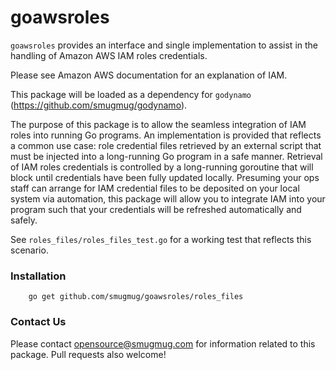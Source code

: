 goawsroles
==========

`goawsroles` provides an interface and single implementation to assist in the handling of Amazon AWS IAM roles
credentials.

Please see Amazon AWS documentation for an explanation of IAM.

This package will be loaded as a dependency for `godynamo` (https://github.com/smugmug/godynamo).

The purpose of this package is to allow the seamless integration of IAM roles into running Go 
programs. An implementation is provided that reflects a common use case: role credential 
files retrieved by an external script that must be injected into a long-running Go program 
in a safe manner. Retrieval of IAM roles credentials is controlled by a long-running goroutine 
that will block until credentials have been fully updated locally. Presuming your ops staff
can arrange for IAM credential files to be deposited on your local system via automation, this package
will allow you to integrate IAM into your program such that your credentials will be refreshed 
automatically and safely.

See `roles_files/roles_files_test.go` for a working test that reflects this scenario.

### Installation

        go get github.com/smugmug/goawsroles/roles_files

### Contact Us

Please contact opensource@smugmug.com for information related to this package. 
Pull requests also welcome!

